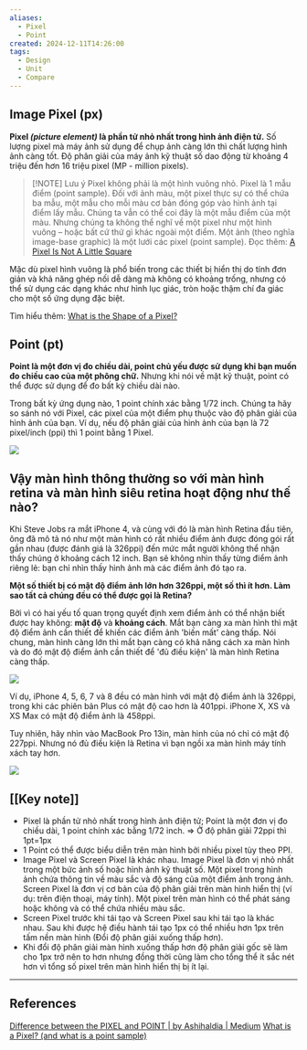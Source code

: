 ```yaml
---
aliases:
  - Pixel
  - Point
created: 2024-12-11T14:26:00
tags:
  - Design
  - Unit
  - Compare
---
```

## Image Pixel (px)

**Pixel *(picture element)* là phần tử nhỏ nhất trong hình ảnh điện tử.** Số lượng pixel mà máy ảnh sử dụng để chụp ảnh càng lớn thì chất lượng hình ảnh càng tốt. Độ phân giải của máy ảnh kỹ thuật số dao động từ khoảng 4 triệu đến hơn 16 triệu pixel (MP - million pixels).

> [!NOTE] Lưu ý
> Pixel không phải là một hình vuông nhỏ.
> Pixel là 1 mẫu điểm (point sample). Đối với ảnh màu, một pixel thực sự có thể chứa ba mẫu, một mẫu cho mỗi màu cơ bản đóng góp vào hình ảnh tại điểm lấy mẫu. Chúng ta vẫn có thể coi đây là một mẫu điểm của một màu. Nhưng chúng ta không thể nghĩ về một pixel như một hình vuông – hoặc bất cứ thứ gì khác ngoài một điểm.
> Một ảnh (theo nghĩa image-base graphic) là một lưới các pixel (point sample).
> Đọc thêm: [A Pixel Is Not A Little Square](http://alvyray.com/Memos/CG/Microsoft/6_pixel.pdf)

Mặc dù pixel hình vuông là phổ biến trong các thiết bị hiển thị do tính đơn giản và khả năng ghép nối dễ dàng mà không có khoảng trống, nhưng có thể sử dụng các dạng khác như hình lục giác, tròn hoặc thậm chí đa giác cho một số ứng dụng đặc biệt.

Tìm hiểu thêm: [What is the Shape of a Pixel?](https://blogs.mathworks.com/steve/2018/03/16/what-is-the-shape-of-a-pixel/#27191473-0165-46fd-a8a4-272a6d026587)
## Point (pt)

**Point là một đơn vị đo chiều dài, point chủ yếu được sử dụng khi bạn muốn đo chiều cao của một phông chữ.** Nhưng khi nói về mặt kỹ thuật, point có thể được sử dụng để đo bất kỳ chiều dài nào. 

Trong bất kỳ ứng dụng nào, 1 point chính xác bằng 1/72 inch. Chúng ta hãy so sánh nó với Pixel, các pixel của một điểm phụ thuộc vào độ phân giải của hình ảnh của bạn. Ví dụ, nếu độ phân giải của hình ảnh của bạn là 72 pixel/inch (ppi) thì 1 point bằng 1 Pixel.

![](https://img.playbook.com/fJ7D6RdeqZkwKl7h7fb8JkwWC2q_suKeShh2DcFlShI/Z3M6Ly9wbGF5Ym9v/ay1hc3NldHMtcHVi/bGljLzY2Yjg2OTRl/LTUxMmUtNDhkYi04/NTg5LTU4YWJiOTVh/ZjBmMQ)

## Vậy màn hình thông thường so với màn hình retina và màn hình siêu retina hoạt động như thế nào?

Khi Steve Jobs ra mắt iPhone 4, và cùng với đó là màn hình Retina đầu tiên, ông đã mô tả nó như một màn hình có rất nhiều điểm ảnh được đóng gói rất gần nhau (được đánh giá là 326ppi) đến mức mắt người không thể nhận thấy chúng ở khoảng cách 12 inch. Bạn sẽ không nhìn thấy từng điểm ảnh riêng lẻ: bạn chỉ nhìn thấy hình ảnh mà các điểm ảnh đó tạo ra.

**Một số thiết bị có mật độ điểm ảnh lớn hơn 326ppi, một số thì ít hơn. Làm sao tất cả chúng đều có thể được gọi là Retina?**

Bởi vì có hai yếu tố quan trọng quyết định xem điểm ảnh có thể nhận biết được hay không: **mật độ** và **khoảng cách**. Mắt bạn càng xa màn hình thì mật độ điểm ảnh cần thiết để khiến các điểm ảnh 'biến mất' càng thấp. Nói chung, màn hình càng lớn thì mắt bạn càng có khả năng cách xa màn hình và do đó mật độ điểm ảnh cần thiết để 'đủ điều kiện' là màn hình Retina càng thấp.

![](https://img.playbook.com/sbAaI3FAauiYwQBCOCv0Nu2dQ_gFsSu82x8och8yAZw/Z3M6Ly9wbGF5Ym9v/ay1hc3NldHMtcHVi/bGljLzJkYTgyZDI5/LWQzOGQtNGZiYi04/MjhlLTQ5Mjg1MTli/MDg0Yw)

Ví dụ, iPhone 4, 5, 6, 7 và 8 đều có màn hình với mật độ điểm ảnh là 326ppi, trong khi các phiên bản Plus có mật độ cao hơn là 401ppi. iPhone X, XS và XS Max có mật độ điểm ảnh là 458ppi.

Tuy nhiên, hãy nhìn vào MacBook Pro 13in, màn hình của nó chỉ có mật độ 227ppi. Nhưng nó đủ điều kiện là Retina vì bạn ngồi xa màn hình máy tính xách tay hơn.

![](https://img.playbook.com/vw9RDDr5OE7gfm7CTTXO_6kvVES5BIdJxA2mX-V1m60/Z3M6Ly9wbGF5Ym9v/ay1hc3NldHMtcHVi/bGljL2JkZjQwMmRk/LTBjMjItNDFhZS1h/NWFhLWM2ZWJiNTIx/NDc3Mg)

## [[Key note]]
- Pixel là phần tử nhỏ nhất trong hình ảnh điện tử; Point là một đơn vị đo chiều dài, 1 point chính xác bằng 1/72 inch. ⇒ Ở độ phân giải 72ppi thì 1pt=1px
- 1 Point có thể được biểu diễn trên màn hình bởi nhiều pixel tùy theo PPI.
- Image Pixel và Screen Pixel là khác nhau. Image Pixel là đơn vị nhỏ nhất trong một bức ảnh số hoặc hình ảnh kỹ thuật số. Một pixel trong hình ảnh chứa thông tin về màu sắc và độ sáng của một điểm ảnh trong ảnh. Screen Pixel là đơn vị cơ bản của độ phân giải trên màn hình hiển thị (ví dụ: trên điện thoại, máy tính). Một pixel trên màn hình có thể phát sáng hoặc không và có thể chứa nhiều màu sắc.
- Screen Pixel trước khi tái tạo và Screen Pixel sau khi tái tạo là khác nhau. Sau khi được hệ điều hành tái tạo 1px có thể nhiều hơn 1px trên tấm nền màn hình (Đổi độ phân giải xuống thấp hơn).
- Khi đổi độ phân giải màn hình xuống thấp hơn độ phân giải gốc sẽ làm cho 1px trở nên to hơn nhưng đồng thời cũng làm cho tổng thể ít sắc nét hơn vì tổng số pixel trên màn hình hiển thị bị ít lại.

---
## References
[Difference between the PIXEL and POINT | by Ashihaldia | Medium](https://ashihaldia.medium.com/difference-between-the-pixel-and-point-7d02d5354bbb)
[What is a Pixel? (and what is a point sample)](https://pages.graphics.cs.wisc.edu/559-f14/2014/08/29/what-is-a-pixel-and-what-is-a-point-sample/)